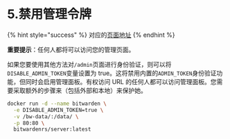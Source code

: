 # 5.禁用管理令牌

{% hint style="success" %}
对应的[页面地址](https://github.com/dani-garcia/bitwarden_rs/wiki/Disable-admin-token)
{% endhint %}

**重要提示**：任何人都将可以访问您的管理页面。

如果您要使用其他方法对`/admin`页面进行身份验证，则可以将`DISABLE_ADMIN_TOKEN`变量设置为 true。这将禁用内置的`ADMIN_TOKEN`身份验证功能，但同时会启用管理面板。有权访问 URL 的任何人都可以访问管理面板。您需要采取额外的步骤来（包括外部和本地）来保护她。

```bash
docker run -d --name bitwarden \
  -e DISABLE_ADMIN_TOKEN=true \
  -v /bw-data/:/data/ \
  -p 80:80 \
  bitwardenrs/server:latest
```

